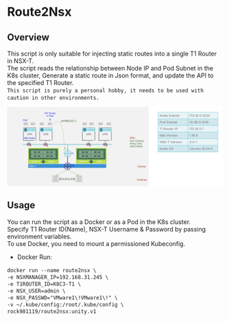 # Route2Nsx

## Overview
This script is only suitable for injecting static routes into a single T1 Router in NSX-T.<br>
The script reads the relationship between Node IP and Pod Subnet in the K8s cluster, Generate a static route in Json format, and update the API to the specified T1 Router.<br>
`This script is purely a personal hobby, it needs to be used with caution in other environments.`

<img src="img/index.png"> 

## Usage
You can run the script as a Docker or as a Pod in the K8s cluster.<br>
Specify T1 Router ID(Name), NSX-T Username & Password by passing environment variables.<br>
To use Docker, you need to mount a permissioned Kubeconfig.<br>

* Docker Run:
```
docker run --name route2nsx \
-e NSXMANAGER_IP=192.168.31.245 \
-e T1ROUTER_ID=K8C3-T1 \
-e NSX_USER=admin \
-e NSX_PASSWD="VMware1\!VMware1\!" \
-v ~/.kube/config:/root/.kube/config \
rock981119/route2nsx:unity.v1
```
